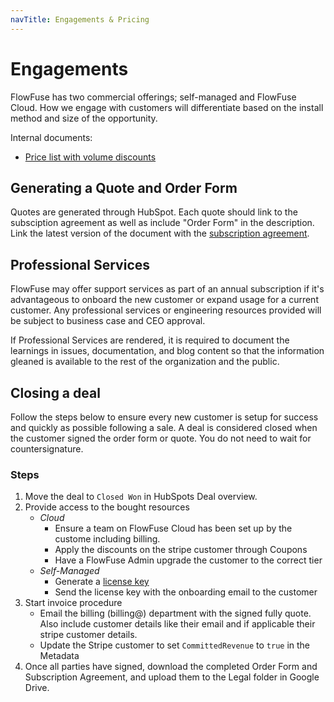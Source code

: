 ```yaml
---
navTitle: Engagements & Pricing
---
```


# Engagements

FlowFuse has two commercial offerings; self-managed and FlowFuse Cloud. How we
engage with customers will differentiate based on the install method and size of
the opportunity.

Internal documents:
- [Price list with volume discounts](https://docs.google.com/spreadsheets/d/1q1OEo_5fr20txl__bJDR1cFrzv3qzvLLXcgEVFq6h68)

## Generating a Quote and Order Form

Quotes are generated through HubSpot. Each quote should link to the subsciption
agreement as well as include "Order Form" in the description. Link the latest
version of the document with the [subscription agreement](../legal/#subscription-agreement).

## Professional Services

FlowFuse may offer support services as part of an annual subscription if it's advantageous to onboard the new customer or expand usage for a current customer. Any professional services or engineering resources provided will be subject to business case and CEO approval.

If Professional Services are rendered, it is required to document the learnings in issues, documentation, and blog content so that the information gleaned is available to the rest of the organization and the public.

## Closing a deal

Follow the steps below to ensure every new customer is setup for success and
quickly as possible following a sale. A deal is considered closed when the
customer signed the order form or quote. You do not need to wait for 
countersignature.

### Steps

1. Move the deal to `Closed Won` in HubSpots Deal overview.
1. Provide access to the bought resources
   * *Cloud*
      * Ensure a team on FlowFuse Cloud has been set up by the custome including billing.
      * Apply the discounts on the stripe customer through Coupons
      * Have a FlowFuse Admin upgrade the customer to the correct tier
   * *Self-Managed*
      * Generate a [license key](/handbook/sales/meetings/poc.md###generating-a-license)
      * Send the license key with the onboarding email to the customer
1. Start invoice procedure
   * Email the billing (billing@) department with the signed fully
quote. Also include customer details like their email and if applicable their stripe customer details.
   * Update the Stripe customer to set `CommittedRevenue` to `true` in the Metadata
1. Once all parties have signed, download the completed Order Form and Subscription Agreement, and upload them to the Legal folder in Google Drive.
